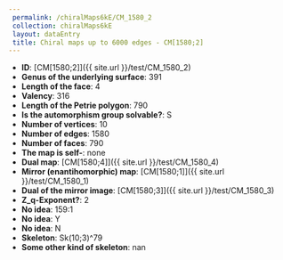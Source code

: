 ```yaml
--- 
 permalink: /chiralMaps6kE/CM_1580_2 
 collection: chiralMaps6kE
 layout: dataEntry
 title: Chiral maps up to 6000 edges - CM[1580;2]
---
```


- **ID**: [CM[1580;2]]({{ site.url }}/test/CM_1580_2)
- **Genus of the underlying surface**: 391
- **Length of the face**: 4
- **Valency**: 316
- **Length of the Petrie polygon**: 790
- **Is the automorphism group solvable?**: S
- **Number of vertices**: 10
- **Number of edges**: 1580
- **Number of faces**: 790
- **The map is self-**: none
- **Dual map**: [CM[1580;4]]({{ site.url }}/test/CM_1580_4)
- **Mirror (enantihomorphic) map**: [CM[1580;1]]({{ site.url }}/test/CM_1580_1)
- **Dual of the mirror image**: [CM[1580;3]]({{ site.url }}/test/CM_1580_3)
- **Z_q-Exponent?**: 2
- **No idea**:  159:1
- **No idea**: Y
- **No idea**: N
- **Skeleton**: Sk(10;3)^79
- **Some other kind of skeleton**: nan
